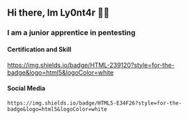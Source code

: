 ## Hi there, Im Ly0nt4r 👋🦁
### I am a junior apprentice in pentesting 

####  Certification and Skill
https://img.shields.io/badge/HTML-239120?style=for-the-badge&logo=html5&logoColor=white



#### Social Media

	https://img.shields.io/badge/HTML5-E34F26?style=for-the-badge&logo=html5&logoColor=white
